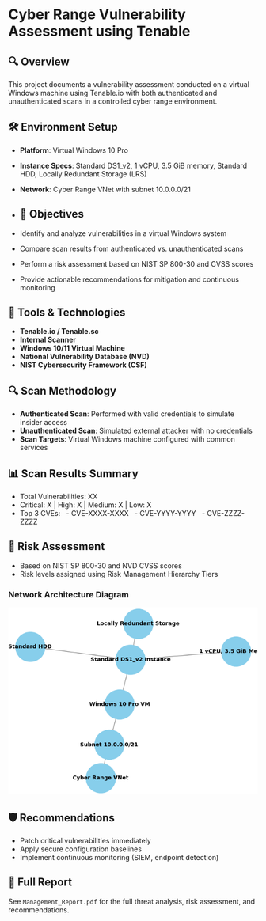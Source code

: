 
# Cyber Range Vulnerability Assessment using Tenable

## 🔍 Overview
This project documents a vulnerability assessment conducted on a virtual Windows machine using Tenable.io with both authenticated and unauthenticated scans in a controlled cyber range environment.

## 🛠️ Environment Setup
- **Platform**: Virtual Windows 10 Pro
- **Instance Specs**: Standard DS1_v2, 1 vCPU, 3.5 GiB memory, Standard HDD, Locally Redundant Storage (LRS)
- **Network**: Cyber Range VNet with subnet 10.0.0.0/21

- ## 🎯 Objectives
- Identify and analyze vulnerabilities in a virtual Windows system
- Compare scan results from authenticated vs. unauthenticated scans
- Perform a risk assessment based on NIST SP 800-30 and CVSS scores
- Provide actionable recommendations for mitigation and continuous monitoring

## 🧰 Tools & Technologies
- **Tenable.io / Tenable.sc**
- **Internal Scanner**
- **Windows 10/11 Virtual Machine**
- **National Vulnerability Database (NVD)**
- **NIST Cybersecurity Framework (CSF)**


## 🔍 Scan Methodology
- **Authenticated Scan**: Performed with valid credentials to simulate insider access
- **Unauthenticated Scan**: Simulated external attacker with no credentials
- **Scan Targets**: Virtual Windows machine configured with common services



## 📊 Scan Results Summary
- Total Vulnerabilities: XX
- Critical: X | High: X | Medium: X | Low: X
- Top 3 CVEs:
  - CVE-XXXX-XXXX
  - CVE-YYYY-YYYY
  - CVE-ZZZZ-ZZZZ

## 🧠 Risk Assessment
- Based on NIST SP 800-30 and NVD CVSS scores
- Risk levels assigned using Risk Management Hierarchy Tiers
### Network Architecture Diagram
![Network Architecture Diagram](network_architecture_diagram.png)



## 🛡️ Recommendations
- Patch critical vulnerabilities immediately
- Apply secure configuration baselines
- Implement continuous monitoring (SIEM, endpoint detection)

## 📄 Full Report
See `Management_Report.pdf` for the full threat analysis, risk assessment, and recommendations.
